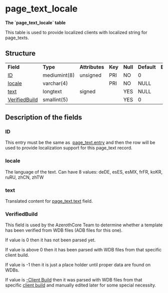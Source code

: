 # page\_text\_locale

**The \`page\_text\_locale\` table**

This table is used to provide localized clients with localized string for page\_texts.

## Structure

|                                      |              |                |         |          |             |           |             |
|--------------------------------------|--------------|----------------|---------|----------|-------------|-----------|-------------|
| **Field**                            | **Type**     | **Attributes** | **Key** | **Null** | **Default** | **Extra** | **Comment** |
| [ID](#id)                            | mediumint(8) | unsigned       | PRI     | NO       | 0           |           |             |
| [locale](#locale)                    | varchar(4)   |                | PRI     | NO       | NULL        |           |             |
| [text](#text)                        | longtext     | signed         |         | YES      | NULL        |           |             |
| [VerifiedBuild](#verifiedbuild)      | smallint(5)  |                |         | YES      | 0           |           |             |

## Description of the fields

### ID

This entry must be the same as  [page\_text.entry](page_text.md#entry) and then the row will be used to provide localization support for this page\_text record.

### locale

The language of the text.
Can have 8 values: deDE, esES, esMX, frFR, koKR, ruRU, zhCN, zhTW

### text

Translated content for [page\_text.text](page_text.md#text) field.

### VerifiedBuild

This field is used by the AzerothCore Team to determine whether a template has been verified from WDB files (ADB files for this one).

If value is 0 then it has not been parsed yet.

If value is above 0 then it has been parsed with WDB files from that specific client build.

If value is -1 then it is just a place holder until proper data are found on WDBs.

If value is [-Client Build](../auth/realmlist.md "DB:Auth:realmlist") then it was parsed with WDB files from that specific [client build](../auth/realmlist.md#gamebuild "DB:Auth:realmlist") and manually edited later for some special necessity.
